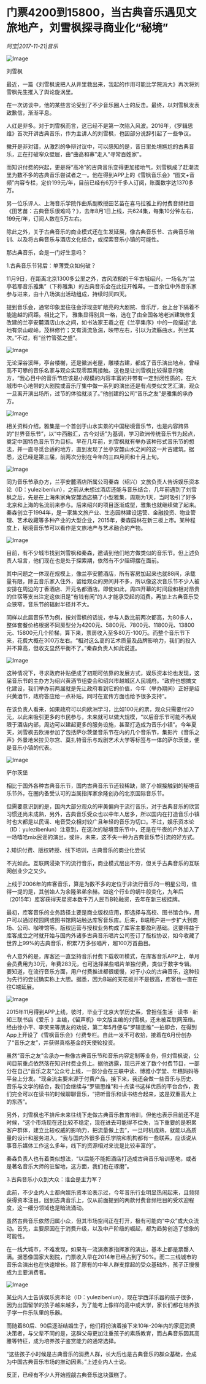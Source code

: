 # 门票4200到15800，当古典音乐遇见文旅地产，刘雪枫探寻商业化“秘境”

*阿宝|2017-11-21|音乐*

![Image](http://si1.go2yd.com/get-image/0IVOxR0Xic4)

刘雪枫

最近，一篇《刘雪枫说把人从井里救出来，我起的作用可能比学院派大》再次将刘雪枫先生推入了舆论旋涡里。

在一次访谈中，他的某些言论受到了不少音乐圈人士的反击。最终，以刘雪枫发表致歉信，渐渐平息。

人红是非多。对于刘雪枫而言，这已经不是第一次陷入风波。2016年，《罗辑思维》首次开讲古典音乐，作为主讲人的刘雪枫，也因部分说辞引起了一些争议。

撇开是非对错，从激烈的争辩讨议中，可以感知的是，昔日里处境尴尬的古典音乐，正在打破窄众壁层，由“曲高和寡”走入“寻常百姓家”。

而知识付费的兴起，更是将“高冷”的古典音乐变得更加接地气，刘雪枫成了赶潮流里为数不多的古典音乐尝试者之一。他在得到APP上的《雪枫音乐会》“图文+音频”内容专栏，定价199元/年，目前已经有6万9千多人订阅，账面数字达1370多万。

另一位乐评人、上海音乐学院作曲系副教授田艺苗在喜马拉雅上的付费音频栏目《田艺苗：古典音乐很难吗？》，去年8月1日上线，共624集，每集10分钟左右，199元/年，订阅人数在5万左右。

除此之外，关于古典音乐的商业模式还在生发延展，像古典音乐节、古典音乐培训、以及将古典音乐与酒店文化结合，或探索音乐小镇的可能性。

那古典音乐，会是一门好生意吗？

1.古典音乐节背后：单薄受众如何破？

11月9日，在距离北京1300多公里之外，古风浓郁的千年古城绍兴，一场名为“兰亭若耶音乐雅集”（下称雅集）的古典音乐会在此拉开帷幕。一百余位中外音乐家参与进来，由十八场演出活动组成，持续时间四天。

提到音乐会，通常印象里往往会浮现空旷敞亮的大剧院、音乐厅，台上台下隔着不能逾越的间距。相比之下， 雅集显得别具一格，选在了由全国各地老派建筑修复改建的兰亭安麓酒店山水之间，如书法家王羲之在《兰亭集序》中的一段描述“此地有崇山峻岭，茂林修竹；又有清流急湍，映带左右，引以为流觞曲水，列坐其次。”不过，有“丝竹管弦之盛”。

![Image](http://si1.go2yd.com/get-image/0IVOxXjVikq)

无论深谷溪畔，亭台楼榭，还是徽派老屋，雕楼古建，都成了音乐演出地点，曾经高不可攀的音乐名家与观众实现零距离接触。这也是让刘雪枫比较得意的地方，“我心目中的音乐节应该是小规模的内容丰富的并带有一定封闭性质的，在大城市中心地带的大剧院或音乐厅集中做一系列的演出还是有点类似文艺汇演，观众一旦离开演出场所，过节的体验就淡了。”他创建的公司“音乐之友”是雅集的承办方。

![Image](http://si1.go2yd.com/get-image/0IVOxTbCl72)

相关资料介绍，雅集是一个首创于山水实景的中国秘境音乐节，也是内容跨界的“世界音乐节”，以“中西融汇，古今对话”为基调，学习欧洲传统音乐节为起点，奠定中国特色音乐节为目标。早在几年前，刘雪枫就有举办该种形式音乐节的想法，并一直寻觅合适的地方，直到发现了兰亭安麓山水之间的这一片古建筑。据悉，这已经是第三届，前两次分别在今年的三四月间和十月上旬。

![Image](http://si1.go2yd.com/get-image/0IVOxWSBPzk)

同为音乐节承办方，兰亭安麓酒店所属公司秦森（绍兴）文旅负责人告诉娱乐资本论（ID：yulezibenlun），之前从未想过酒店还能与音乐结合，几年前遇到了刘雪枫之后，先是在上海朱家角安麓酒店搞了小型雅集，周期为1天，当时吸引了好多北京和上海的名流前来参与。后来绍兴的项目逐渐成型，雅集也就继续做了起来。秦森创立于1994年，是一家集文旅产业、生态园林建设运营、金融投资、物业管理、艺术收藏等多种产业的大型企业，2015年，秦森园林在新三板上市。某种程度上，秘境音乐节可以看作是文旅地产与艺术融合的产物。

![Image](http://si1.go2yd.com/get-image/0IVOxZMC6gS)

目前，有不少城市找到刘雪枫和秦森，邀请到他们地方做类似的音乐节。但上述负责人坦言，他们现在也是处于探索期，依然有不少阻碍摆在面前。

其中问题之一体现在规模上，像兰亭安麓酒店，所有客房加起来也就88间，承载量有限，除去音乐家入住外，留给观众的房间并不多，所以像这次音乐节不少人被安排在周边的丁香酒店、开元名都酒店。即使如此，周四开幕的时间段和相对昂贵的住宿等支出注定这依旧是“有钱有闲”的人才能承受起的消费。再加上古典音乐受众狭窄，音乐节的辐射半径并不大。

同样以此届音乐节为例，按刘雪枫的话说，参与人数比前两次都高，为80多人， 整体套餐价格根据不同房型分为4200元、5800元、7800元、11800元、13800元、15800元几个阶梯，算下来，票房收入至多80万-100万。而整个音乐节下来，花费大概在300万左右。“相对这么高的艺术质量及品牌影响力，我们的投入并不算高，但收支显然平衡不了。”秦森负责人如此说道。

![Image](http://si1.go2yd.com/get-image/0IVOxPg3tGS)

这种情况下，寻求政府补贴便成了初期可依靠的发展方式，娱乐资本论也发现，这届音乐节的主办方为绍兴黄酒节组委会和绍兴市越城区人民城府。“政府也想搞文化建设，我们举办前两届就是先让政府看到它的价值，今年（举办期间）正好是绍兴黄酒节，政府答应给一点补贴，同时在宣传方面也给予很多支持”。

在该负责人看来，如果政府可以向欧洲学习，比如100元的票，观众只需要付20元，以此来吸引更多的市民参与，未来就可以做大规模，“以后音乐节可能不再局限于酒店内部，周边可以建起更多的服务设施，甚至打造成为音乐小镇”。今年夏天，刘雪枫去欧洲参加了包括萨尔茨堡音乐节在内的几个音乐节，集影片《音乐之声》外景地米拉贝尔宫、莫扎特音乐与戏剧艺术大学等标签与一体的萨尔茨堡，便是音乐小镇的代表。

![Image](http://si1.go2yd.com/get-image/0IVOxO97rkm)

萨尔茨堡

相比于国外各种古典音乐节，国内古典音乐节还较稀缺，除了小娱接触到的秘境音乐节外，在圈内备受认可的当属指挥家余隆创办的北京国际音乐节。

但需要意识到的是，国内大部分观众的审美偏向于流行音乐，对于古典音乐的欣赏习惯还尚未成熟，另外，古典音乐受众也以中年人居多，所以国内在打造音乐小镇时也大都是以民谣、电音受众相对较广且年轻的音乐为切口。不过，娱乐资本论（ID：yulezibenlun）注意到，在这次的秘境音乐节中，还是在午夜的户外加入了一场嘻哈mix民谣的演出，或许，未来，这不失一种为古典音乐节引流的好方式。

2.知识付费、版权转授、线下培训，古典音乐的商业化尝试

不光如此。互联网浸染下的流行音乐，商业模式层出不穷，但关乎古典音乐的互联网创业少之又少。

上线于2006年的库客音乐，算是为数不多的定位于非流行音乐的一明星公司，值得一提的是，其创始人为余隆弟弟余赫。如这个行业的蜗牛般变化，九年后（2015年）库客获得天星资本数千万人民币B轮融资，去年在新三板挂牌。

最初，库客音乐的业务路径主要是商业版权应用，即选择与高校、图书馆合作，用户可以通过校园网或图书馆网站触达库客音乐库。后来，B端用户进一步扩大到商场、公司、咖啡馆等。版权运营与授权业务构成了库客主要盈利基础。这要得益于库客成立之时就开始与国内外诸多古典音乐唱片公司签订了版权协议，如今收藏了世界上99%的古典音乐，积累7万多张唱片，超100万首曲目。

令人意外的是，库客还一直坚持音乐付费下载收听模式，在库客音乐APP上，单月会员费用为30元，年费283元，也可选择某些唱片单独付费，类似于数字专辑。要知道，在流行音乐方面，用户付费推进都很缓慢，对于小众的古典音乐，这种较为先行的尝试确实称上大胆。据悉，因为B端的天花板并不是很高，库客也一直在往C端延展。

![Image](http://si1.go2yd.com/get-image/0IVOxV7DHZQ)

2015年11月得到APP上线，彼时，毕业于北京大学历史系，曾担任生活 · 读书 · 新知三联书店《爱乐 》主编，《留声机》中文版主编的刘雪枫，还未被互联网笼络。经由徐小平、李笑来等朋友的劝说，第二年5月便与“罗辑思维”一拍即合，在得到App上开设了《雪枫音乐会》付费专栏。自此一发不可收拾，接着在6月份创办了“音乐之友”，并获得真格基金的天使轮投资。

虽然“音乐之友”会承办一些像古典音乐节和音乐内容定制等业务，但刘雪枫说，公司目前重点依然落在知识付费业务上。据他透露，现已开发了数个付费节目，一部分在自己“音乐之友”公众号上线，一部分会在三联中读、博雅小学堂、年糕妈妈等平台上分发。“现金流主要来源于付费产品，接下来，我还会做一些音乐与历史、音乐与文学的结合，我们会继续与“罗辑思维”和十点读书这样优质的平台合作，我们完全可以在读书的时候聊聊音乐，“把听音乐和读书结合起来，这是双重高大上的东西”。

另外，刘雪枫也不排斥未来往线下走做古典音乐教育培训，但他也表示目前还不是时候，“这个市场现在还比较不稳定，现在进去可能得不偿失，当下重要的是积累客户群体，建立比较权威的影响力，把流量做上去”，一旦时机成熟，就能以高质量的设计和服务进入，“我与国内外很多音乐学院和机构都有一些联系，应该说从事音乐媒体工作这么多年，线下的资源相对来说是比较丰富的”。

秦森负责人也有着类似想法，“以后能不能把酒店打造成古典音乐培训基地，或者是著名音乐大师的驻留地，这方面，我们也在琢磨”。

3.古典音乐小众到大众：谁会是主力军？

此前，不少业内人士都向娱乐资本论表示过，今年音乐行业明显热闹起来，且频频获得资本注目。回到古典音乐上，仅从前面提到的两款付费音频栏目的受欢迎程度，这一细分领域也是暗流涌动。

虽然古典音乐依然归属小众，但其市场空间正在打开，极有可能向“中众”或大众流动。首先，主要原因在于消费升级，以及中产阶级的崛起，都为趋势创造了想象的可能性。

在一线大城市，不难发现，如果有一流演奏家指挥家的演出，基本上都是票罄人满。据悉像国家大剧院，门票收入早在2014年已经占到了50%。而二三线城市的音乐会演出也在快速增长。除了原有的中年人群支撑起的受众基础外，孩子正慢慢成为主要消费者。

![Image](http://si1.go2yd.com/get-image/0IVOxSMro6C)

某业内人士告诉娱乐资本论（ID：yulezibenlun），现在学西洋乐器的孩子很多，因为出国留学的孩子越来越多，为了能考上像样的高中或大学，家长们都在培养孩子学一件乐队里的乐器。

而随着80后、90后逐渐结婚生子，他们将扮演着接下来10年-20年内的家庭消费决策者，与父辈不同的是，这群父母更加注重孩子的素质教育，而古典音乐因其高雅等特征，成为培养孩子鉴赏能力的通常选择。

“这些孩子小时候是古典音乐的消费人群，长大后也是古典音乐的群众基础，会成为中国古典音乐市场的推动因素。”上述业内人士说。

反正，已经有不少人开始觊觎古典音乐这块蛋糕了。

